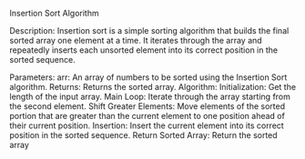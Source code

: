 Insertion Sort Algorithm

Description: Insertion sort is a simple sorting algorithm that builds the final sorted array one element at a time. It iterates through the array and repeatedly inserts each unsorted element into its correct position in the sorted sequence.

Parameters: arr: An array of numbers to be sorted using the Insertion Sort algorithm. Returns: Returns the sorted array. Algorithm: Initialization: Get the length of the input array. Main Loop: Iterate through the array starting from the second element. Shift Greater Elements: Move elements of the sorted portion that are greater than the current element to one position ahead of their current position. Insertion: Insert the current element into its correct position in the sorted sequence. Return Sorted Array: Return the sorted array
